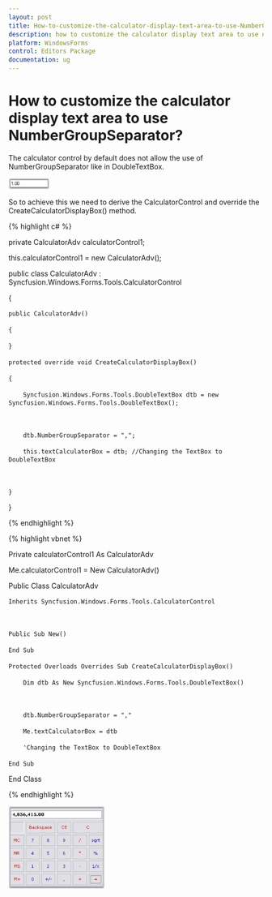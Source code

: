 ```yaml
---
layout: post
title: How-to-customize-the-calculator-display-text-area-to-use-NumberGroupSeparator | WindowsForms | Syncfusion
description: how to customize the calculator display text area to use numbergroupseparator
platform: WindowsForms
control: Editors Package
documentation: ug
---
```



# How to customize the calculator display text area to use NumberGroupSeparator?

The calculator control by default does not allow the use of NumberGroupSeparator like in DoubleTextBox. 

![](Overview_images/Overview_img129.jpeg) 



So to achieve this we need to derive the CalculatorControl and override the CreateCalculatorDisplayBox() method.

{% highlight c# %}



private CalculatorAdv calculatorControl1;

this.calculatorControl1 = new CalculatorAdv();

public class CalculatorAdv : Syncfusion.Windows.Forms.Tools.CalculatorControl

{

    public CalculatorAdv()

    {

    }

    protected override void CreateCalculatorDisplayBox()

    {

        Syncfusion.Windows.Forms.Tools.DoubleTextBox dtb = new Syncfusion.Windows.Forms.Tools.DoubleTextBox();



        dtb.NumberGroupSeparator = ",";

        this.textCalculatorBox = dtb; //Changing the TextBox to DoubleTextBox



    }

}

{% endhighlight %}

{% highlight vbnet %}



Private calculatorControl1 As CalculatorAdv

Me.calculatorControl1 = New CalculatorAdv() 

Public Class CalculatorAdv

    Inherits Syncfusion.Windows.Forms.Tools.CalculatorControl



    Public Sub New()

    End Sub

    Protected Overloads Overrides Sub CreateCalculatorDisplayBox()

        Dim dtb As New Syncfusion.Windows.Forms.Tools.DoubleTextBox()



        dtb.NumberGroupSeparator = ","

        Me.textCalculatorBox = dtb

        'Changing the TextBox to DoubleTextBox 

    End Sub

End Class

{% endhighlight %}

![](Overview_images/Overview_img130.jpeg) 



